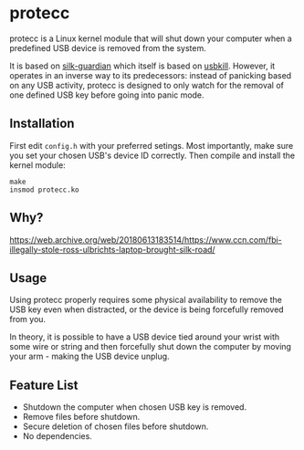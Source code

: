 # protecc

protecc is a Linux kernel module that will shut down your computer when
a predefined USB device is removed from the system.

It is based on [silk-guardian](https://github.com/NateBrune/silk-guardian)
which itself is based on [usbkill](https://github.com/hephaest0s/usbkill).
However, it operates in an inverse way to its predecessors: instead of
panicking based on any USB activity, protecc is designed to only watch
for the removal of one defined USB key before going into panic mode.

## Installation
First edit `config.h` with your preferred setings. Most importantly,
make sure you set your chosen USB's device ID correctly. Then compile
and install the kernel module:

```shell
make
insmod protecc.ko
```

## Why?

https://web.archive.org/web/20180613183514/https://www.ccn.com/fbi-illegally-stole-ross-ulbrichts-laptop-brought-silk-road/


## Usage

Using protecc properly requires some physical availability to remove
the USB key even when distracted, or the device is being forcefully
removed from you.

In theory, it is possible to have a USB device tied around your wrist
with some wire or string and then forcefully shut down the computer by
moving your arm - making the USB device unplug.


## Feature List

- Shutdown the computer when chosen USB key is removed.
- Remove files before shutdown.
- Secure deletion of chosen files before shutdown.
- No dependencies.
